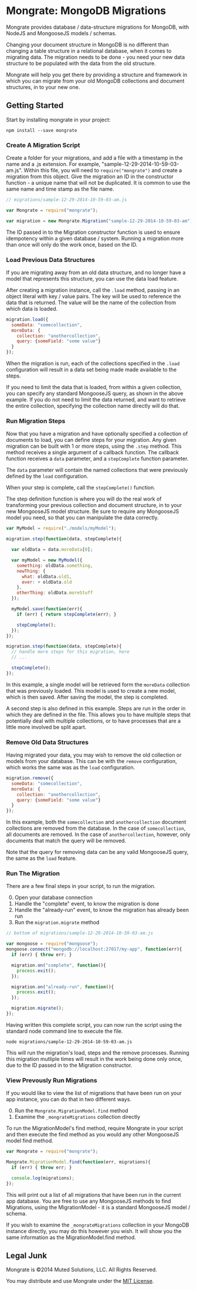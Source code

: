 # Mongrate: MongoDB Migrations

Mongrate provides database / data-structure migrations for MongoDB, with NodeJS and MongooseJS 
models / schemas.

Changing your document structure in MongoDB is no different than changing a table structure
in a relational database, when it comes to migrating data. The migration needs to be done - 
you need your new data structure to be populated with the data from the old structure.

Mongrate will help you get there by providing a structure and framework in which you can
migrate from your old MongoDB collections and document structures, in to your new one.

## Getting Started

Start by installing mongrate in your project:

```
npm install --save mongrate
```

### Create A Migration Script

Create a folder for your migrations, and add a file with a timestamp in the name
and a .js extension. For example, "sample-12-29-2014-10-59-03-am.js". Within this 
file, you will need to `require("mongrate")` and create a migration from this
object. Give the migration an ID in the constructor function - a unique name
that will not be duplicated. It is common to use the same name and time stamp
as the file name.

```js
// migrations/sample-12-29-2014-10-59-03-am.js

var Mongrate = require("mongrate");

var migration = new Mongrate.Migration("sample-12-29-2014-10-59-03-am");
```

The ID passed in to the Migration constructor function is used to ensure
idempotency within a given database / system. Running a migration more than
once will only do the work once, based on the ID.

### Load Previous Data Structures

If you are migrating away from an old data structure, and no longer have a
model that represents this structure, you can use the data load feature.

After creating a migration instance, call the `.load` method, passing in an
object literal with key / value pairs. The key will be used to reference the
data that is returned. The value will be the name of the collection from which
data is loaded.

```js
migration.load({
  someData: "somecollection",
  moreData: {
    collection: "anothercollection",
    query: {someField: "some value"}
  }
});
```

When the migration is run, each of the collections specified in the `.load`
configuration will result in a data set being made made available to the steps.

If you need to limit the data that is loaded, from within a given collection,
you can specify any standard MongooseJS query, as shown in the above example.
If you do not need to limit the data returned, and want to retrieve the entire
collection, specifying the collection name directly will do that.

### Run Migration Steps

Now that you have a migration and have optionally specified a collection of
documents to load, you can define steps for your migration. Any given migration
can be built with 1 or more steps, using the `.step` method. This method receives
a single argument of a callback function. The callback function receives a
`data` parameter, and a `stepComplete` function parameter.

The `data` parameter will contain the named collections that were previously
defined by the `load` configuration.

When your step is complete, call the `stepComplete()` function.

The step definition function is where you will do the real work of transforming
your previous collection and document structure, in to your new MongooseJS
model structure. Be sure to require any MongooseJS model you need, so that you
can manipulate the data correctly.

```js
var MyModel = require("./models/myModel");

migration.step(function(data, stepComplete){

  var oldData = data.moreData[0];

  var myModel = new MyModel({
    something: oldData.something,
    newThing: { 
      what: oldData.old1,
      ever: + oldData.old
    },
    otherThing: oldData.moreStuff
  });

  myModel.save(function(err){
    if (err) { return stepComplete(err); }

    stepComplete();
  });
});

migration.step(function(data, stepComplete){
  // handle more steps for this migration, here
  // ...

  stepComplete();
});
```

In this example, a single model will be retrieved form the `moreData` collection
that was previously loaded. This model is used to create a new model, which is
then saved. After saving the model, the step is completed.

A second step is also defined in this example. Steps are run in the order in
which they are defined in the file. This allows you to have multiple steps that
potentially deal with multiple collections, or to have processes that are 
a little more involved be split apart.

### Remove Old Data Structures

Having migrated your data, you may wish to remove the old collection or models
from your database. This can be with the `remove` configuration, which works
the same was as the `load` configuration.

```js
migration.remove({
  someData: "somecollection",
  moreData: {
    collection: "anothercollection",
    query: {someField: "some value"}
  }
});
```

In this example, both the `somecollection` and `anothercollection` document
collections are removed from the database. In the case of `somecollection`,
all documents are removed. In the case of `anothercollection`, however, only
documents that match the query will be removed.

Note that the query for removing data can be any valid MongooseJS query, the
same as the `load` feature.

### Run The Migration

There are a few final steps in your script, to run the migration.

0. Open your database connection
0. Handle the "complete" event, to know the migration is done
0. Handle the "already-run" event, to know the migration has already been run
0. Run the `migration.migrate` method

```js
// bottom of migrations/sample-12-29-2014-10-59-03-am.js

var mongoose = require("mongoose");
mongoose.connect("mongodb://localhost:27017/my-app", function(err){
  if (err) { throw err; }

  migration.on("complete", function(){
    process.exit();
  });

  migration.on("already-run", function(){
    process.exit();
  });

  migration.migrate();
});
```

Having written this complete script, you can now run the script using the
standard node command line to execute the file.

`node migrations/sample-12-29-2014-10-59-03-am.js`

This will run the migration's load, steps and the remove processes. Running
this migration mutliple times will result in the work being done only once,
due to the ID passed in to the Migration constructor.

### View Prevously Run Migrations

If you would like to view the list of migrations that have been run on your
app instance, you can do that in two different ways.

0. Run the `Mongrate.MigrationModel.find` method
0. Examine the `_mongrateMigrations` collection directly

To run the MigrationModel's find method, require Mongrate in your script
and then execute the find method as you would any other MongooseJS model find
method.

```js
var Mongrate = require("mongrate");

Mongrate.MigrationModel.find(function(err, migrations){
  if (err) { throw err; }

  console.log(migrations);
});
```

This will print out a list of all migrations that have been run in the
current app database. You are free to use any MongooseJS methods to find
Migrations, using the MigrationModel - it is a standard MongooseJS model / 
schema.

If you wish to examine the `_mongrateMigrations` collection in your MongoDB
instance directly, you may do this however you wish. It will show you the same
information as the MigrationModel.find method.

## Legal Junk

Mongrate is &copy;2014 Muted Solutions, LLC. All Rights Reserved.

You may distribute and use Mongrate under the [MIT License](http://mutedsolutions.mit-license.org).
